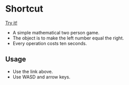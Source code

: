 # Shortcut

[Try it!](https://christernilsson.github.io/ShortcutCD/index.html)

- A simple mathematical two person game.
- The object is to make the left number equal the right.
- Every operation costs ten seconds.

## Usage

- Use the link above.
- Use WASD and arrow keys.

